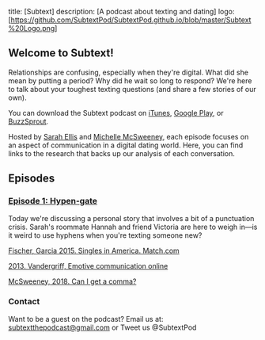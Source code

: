 title: [Subtext]
description: [A podcast about texting and dating]
logo: [https://github.com/SubtextPod/SubtextPod.github.io/blob/master/Subtext%20Logo.png]

## Welcome to Subtext!

Relationships are confusing, especially when they're digital. What did she mean by putting a period? Why did he wait so long to respond? We're here to talk about your toughest texting questions (and share a few stories of our own). 

You can download the Subtext podcast on [iTunes](https://itunes.apple.com/us/podcast/subtext/id1386242049?mt=2), [Google Play](https://play.google.com/music/listen?u=0#/ps/Iwbymy4vmrwpbxm3u3odpqr32xq), or [BuzzSprout](http://subtext.buzzsprout.com/). 

Hosted by [Sarah Ellis](https://sarahabbottellis.com/) and [Michelle McSweeney](http://michelleamcsweeney.com/), each episode focuses on an aspect of communication in a digital dating world. Here, you can find links to the research that backs up our analysis of each conversation.

## Episodes

### [Episode 1: Hypen-gate](https://www.buzzsprout.com/admin/episodes/704925-episode-1-hyphen-gate)

Today we're discussing a personal story that involves a bit of a punctuation crisis. Sarah's roommate Hannah and friend Victoria are here to weigh in—is it weird to use hyphens when you're texting someone new?


[Fischer, Garcia 2015. Singles in America. Match.com](https://www.singlesinamerica.com/2015/)

[2013. Vandergriff, Emotive communication online](https://www.sciencedirect.com/science/article/pii/S037821661300057X)

[McSweeney, 2018. Can I get a comma?](https://www.youtube.com/watch?v=yJN1-1x8neE&t=1389s)


### Contact

Want to be a guest on the podcast? Email us at: subtextthepodcast@gmail.com or Tweet us @SubtextPod

